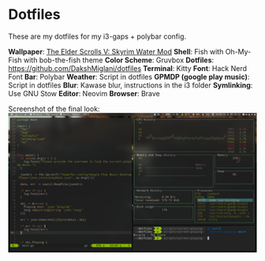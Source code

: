 # Dotfiles
These are my dotfiles for my i3-gaps + polybar config.

__Wallpaper__: [The Elder Scrolls V: Skyrim Water Mod](https://wallhaven.cc/w/eyezdr)
__Shell__: Fish with Oh-My-Fish with bob-the-fish theme
__Color Scheme__: Gruvbox
__Dotfiles__: https://github.com/DakshMiglani/dotfiles
__Terminal__: Kitty
__Font__: Hack Nerd Font
__Bar__: Polybar
__Weather__: Script in dotfiles
__GPMDP (google play music)__: Script in dotfiles
__Blur__: Kawase blur, instructions in the i3 folder
__Symlinking__: Use GNU Stow
__Editor__: Neovim
__Browser__: Brave

Screenshot of the final look:
![](final.png)
